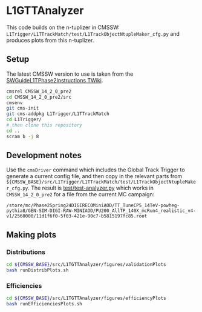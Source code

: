 # L1GTTAnalyzer

This code builds on the n-tuplizer in CMSSW: `L1Trigger/L1TTrackMatch/test/L1TrackObjectNtupleMaker_cfg.py` and produces plots from this n-tuplizer.

## Setup

The latest CMSSW version to use is taken from the [SWGuideL1TPhase2Instructions TWiki](https://twiki.cern.ch/twiki/bin/view/CMSPublic/SWGuideL1TPhase2Instructions#Running_With_Track_Trigger).
```bash
cmsrel CMSSW_14_2_0_pre2
cd CMSSW_14_2_0_pre2/src
cmsenv
git cms-init
git cms-addpkg L1Trigger/L1TTrackMatch
cd L1Trigger/
# then clone this repository
cd ..
scram b -j 8
```

## Development notes
Use the `cmsDriver` command which includes the Global Track Trigger to generate a current config file, and then copy in the relevant parts from `${CMSSW_BASE}/src/L1Trigger/L1TTrackMatch/test/L1TrackObjectNtupleMaker_cfg.py`. The result is [test/test-analyzer.py](test/test-analyzer.py) which works in `CMSSW_14_2_0_pre2` for a file from the current MC campaign:

```
/store/mc/Phase2Spring24DIGIRECOMiniAOD/TT_TuneCP5_14TeV-powheg-pythia8/GEN-SIM-DIGI-RAW-MINIAOD/PU200_AllTP_140X_mcRun4_realistic_v4-v1/2560000/11d1f6f0-5f03-421e-90c7-b5815197fc85.root
```

## Making plots

### Distributions 

```bash
cd ${CMSSW_BASE}/src/L1TGTTAnalyzer/figures/validationPlots
bash runDistribPlots.sh
```

### Efficiencies

```bash
cd ${CMSSW_BASE}/src/L1TGTTAnalyzer/figures/efficiencyPlots
bash runEfficienciesPlots.sh
```

